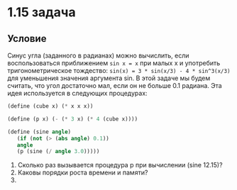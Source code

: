 # 1.15 задача

## Условие

Синус угла (заданного в радианах) можно вычислить, если воспользоваться приближением `sin x = x` при малых x и употребить тригонометрическое тождество: `sin(x) = 3 * sin(x/3) - 4 * sin^3(x/3)` для уменьшения значения аргумента sin. В этой задаче мы будем считать, что угол достаточно мал, если он не больше 0.1 радиана. Эта идея используется в следующих процедурах:

```scheme
(define (cube x) (* x x x))

(define (p x) (- (* 3 x) (* 4 (cube x))))

(define (sine angle)
   (if (not (> (abs angle) 0.1))
   angle
   (p (sine (/ angle 3.0)))))
```

1. Сколько раз вызывается процедура p при вычислении (sine 12.15)?
2. Каковы порядки роста времени и памяти?
3. 